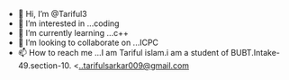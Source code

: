 - 👋 Hi, I’m @Tariful3
- 👀 I’m interested in ...coding
- 🌱 I’m currently learning ...c++
- 💞️ I’m looking to collaborate on ...ICPC
- 📫 How to reach me ...I am Tariful islam.i am a student of BUBT.Intake-49.section-10.
 <..tarifulsarkar009@gmail.com

<!---
Tariful3/Tariful3 is a ✨ special ✨ repository because its `README.md` (this file) appears on your GitHub profile.
You can click the Preview link to take a look at your changes.
--->
